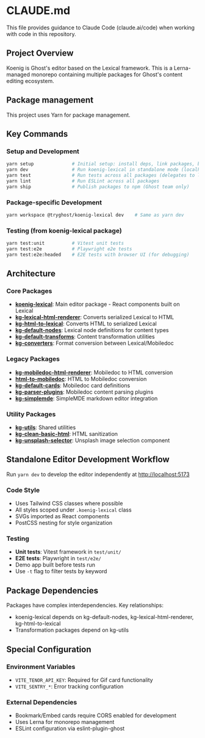 # CLAUDE.md

This file provides guidance to Claude Code (claude.ai/code) when working with code in this repository.

## Project Overview

Koenig is Ghost's editor based on the Lexical framework. This is a Lerna-managed monorepo containing multiple packages for Ghost's content editing ecosystem.

## Package management

This project uses Yarn for package management.

## Key Commands

### Setup and Development
```bash
yarn setup              # Initial setup: install deps, link packages, build all
yarn dev                # Run koenig-lexical in standalone mode (localhost:5173)
yarn test               # Run tests across all packages (delegates to lerna run test)
yarn lint               # Run ESLint across all packages
yarn ship               # Publish packages to npm (Ghost team only)
```

### Package-specific Development
```bash
yarn workspace @tryghost/koenig-lexical dev    # Same as yarn dev
```

### Testing (from koenig-lexical package)
```bash
yarn test:unit          # Vitest unit tests
yarn test:e2e           # Playwright e2e tests
yarn test:e2e:headed    # E2E tests with browser UI (for debugging)
```

## Architecture

### Core Packages

- **[koenig-lexical](packages/koenig-lexical)**: Main editor package - React components built on Lexical
- **[kg-lexical-html-renderer](packages/kg-lexical-html-renderer)**: Converts serialized Lexical to HTML
- **[kg-html-to-lexical](packages/kg-html-to-lexical)**: Converts HTML to serialized Lexical
- **[kg-default-nodes](packages/kg-default-nodes)**: Lexical node definitions for content types
- **[kg-default-transforms](packages/kg-default-transforms)**: Content transformation utilities
- **[kg-converters](packages/kg-converters)**: Format conversion between Lexical/Mobiledoc

### Legacy Packages
- **[kg-mobiledoc-html-renderer](packages/kg-mobiledoc-html-renderer)**: Mobiledoc to HTML conversion
- **[html-to-mobiledoc](packages/html-to-mobiledoc)**: HTML to Mobiledoc conversion
- **[kg-default-cards](packages/kg-default-cards)**: Mobiledoc card definitions
- **[kg-parser-plugins](packages/kg-parser-plugins)**: Mobiledoc content parsing plugins
- **[kg-simplemde](packages/kg-simplemde)**: SimpleMDE markdown editor integration

### Utility Packages
- **[kg-utils](packages/kg-utils)**: Shared utilities
- **[kg-clean-basic-html](packages/kg-clean-basic-html)**: HTML sanitization
- **[kg-unsplash-selector](packages/kg-unsplash-selector)**: Unsplash image selection component

## Standalone Editor Development Workflow
Run `yarn dev` to develop the editor independently at <http://localhost:5173>

### Code Style
- Uses Tailwind CSS classes where possible
- All styles scoped under `.koenig-lexical` class
- SVGs imported as React components
- PostCSS nesting for style organization

### Testing
- **Unit tests**: Vitest framework in `test/unit/`
- **E2E tests**: Playwright in `test/e2e/`
- Demo app built before tests run
- Use `-t` flag to filter tests by keyword

## Package Dependencies

Packages have complex interdependencies. Key relationships:
- koenig-lexical depends on kg-default-nodes, kg-lexical-html-renderer, kg-html-to-lexical
- Transformation packages depend on kg-utils

## Special Configuration

### Environment Variables
- `VITE_TENOR_API_KEY`: Required for Gif card functionality
- `VITE_SENTRY_*`: Error tracking configuration

### External Dependencies
- Bookmark/Embed cards require CORS enabled for development
- Uses Lerna for monorepo management
- ESLint configuration via eslint-plugin-ghost
